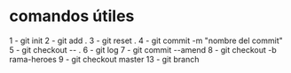 # comandos útiles
1  - git init <!--adiciona los archivos necesarios para usar git-->
2  - git add . <!-- Prepara los archivos para hacer el commit-->
3  - git reset . <!--revierte el git add .-->
4  - git commit -m "nombre del commit" <!--hace una snapshot del proyecto-->
5  - git checkout -- . <!--reestablecer último commit-->
6  - git log <!-- revisa el historial de commits-->
7  - git commit --amend <!--Edita el commit anterior-->
8  - git checkout -b rama-heroes
9  - git checkout master
13 - git branch <!--Lista de ramas-->



